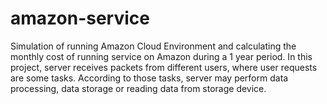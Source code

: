 # amazon-service

Simulation of running Amazon Cloud Environment and calculating the monthly cost of running service on Amazon during a 1 year period. In this project, server receives packets from different users, where user requests are some tasks. According to those tasks, server may perform data processing, data storage or reading data from storage device.
